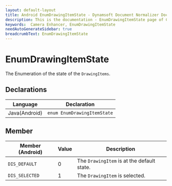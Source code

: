 ```yaml
---
layout: default-layout
title: Android EnumDrawingItemState - Dynamsoft Document Normalizer Documents
description: This is the documentation - EnumDrawingItemState page of CameraEnhancer library.
keywords:  Camera Enhancer, EnumDrawingItemState
needAutoGenerateSidebar: true
breadcrumbText: EnumDrawingItemState
---
```


# EnumDrawingItemState

The Enumeration of the state of the `DrawingItems`.

## Declarations

| Language | Declaration |
|----------|-------------|
| Java(Android) | `enum EnumDrawingItemState` |

## Member

| Member (Android) | Value | Description |
| ---------------- | ----- | ----------- |
| `DIS_DEFAULT` | 0 | The `DrawingItem` is at the default state. |
| `DIS_SELECTED` | 1 | The `DrawingItem` is selected. |
